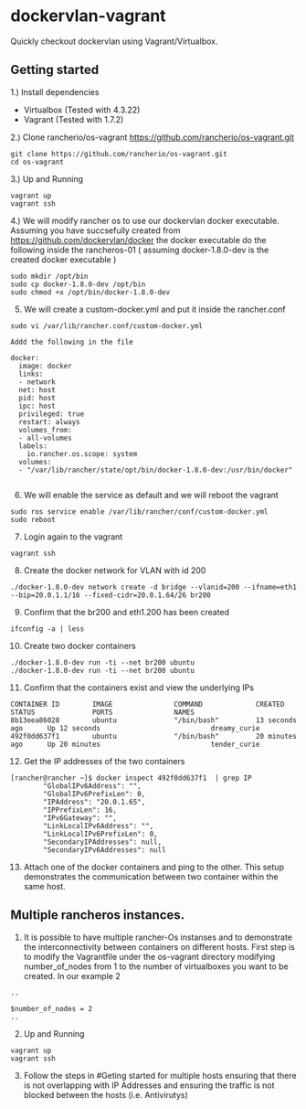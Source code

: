 # dockervlan-vagrant
Quickly checkout dockervlan using Vagrant/Virtualbox.

## Getting started
1.) Install dependencies

* Virtualbox (Tested with 4.3.22)
* Vagrant (Tested with 1.7.2)

2.) Clone rancherio/os-vagrant https://github.com/rancherio/os-vagrant.git

```
git clone https://github.com/rancherio/os-vagrant.git
cd os-vagrant
```

3.) Up and Running

```
vagrant up
vagrant ssh
```

4.) We will modify rancher os to use our dockervlan docker executable. Assuming you have succsefully created from https://github.com/dockervlan/docker the docker executable do the following inside the rancheros-01 ( assuming docker-1.8.0-dev is the created docker executable )

```
sudo mkdir /opt/bin
sudo cp docker-1.8.0-dev /opt/bin
sudo chmod +x /opt/bin/docker-1.8.0-dev
```

5) We will create a custom-docker.yml and put it inside the rancher.conf
```
sudo vi /var/lib/rancher.conf/custom-docker.yml

Addd the following in the file

docker:
  image: docker
  links:
  - network
  net: host
  pid: host
  ipc: host
  privileged: true
  restart: always
  volumes_from:
  - all-volumes
  labels:
    io.rancher.os.scope: system
  volumes:
  - "/var/lib/rancher/state/opt/bin/docker-1.8.0-dev:/usr/bin/docker"


```

6) We will enable the service as default and we will reboot the vagrant
```
sudo ros service enable /var/lib/rancher/conf/custom-docker.yml
sudo reboot
```

7) Login again to the vagrant
```
vagrant ssh
```

8) Create the docker network for VLAN with id 200
```
./docker-1.8.0-dev network create -d bridge --vlanid=200 --ifname=eth1 --bip=20.0.1.1/16 --fixed-cidr=20.0.1.64/26 br200
```

9) Confirm that the br200 and eth1.200 has been created
```
ifconfig -a | less
```

10) Create two docker containers
```
./docker-1.8.0-dev run -ti --net br200 ubuntu
./docker-1.8.0-dev run -ti --net br200 ubuntu
```

11) Confirm that the containers exist and view the underlying IPs
```
CONTAINER ID        IMAGE               COMMAND             CREATED             STATUS              PORTS               NAMES
8b13eea86028        ubuntu              "/bin/bash"         13 seconds ago      Up 12 seconds                           dreamy_curie        
492f0dd637f1        ubuntu              "/bin/bash"         20 minutes ago      Up 20 minutes                           tender_curie        
```

12) Get the IP addresses of the two containers
```
[rancher@rancher ~]$ docker inspect 492f0dd637f1  | grep IP
        "GlobalIPv6Address": "",
        "GlobalIPv6PrefixLen": 0,
        "IPAddress": "20.0.1.65",
        "IPPrefixLen": 16,
        "IPv6Gateway": "",
        "LinkLocalIPv6Address": "",
        "LinkLocalIPv6PrefixLen": 0,
        "SecondaryIPAddresses": null,
        "SecondaryIPv6Addresses": null
```
13) Attach one of the docker containers and ping to the other. This setup demonstrates the communication between two container within the same host.

## Multiple rancheros instances.

1) It is possible to have multiple rancher-Os instanses and to demonstrate the interconnectivity between containers on different hosts. First step is to modify the Vagrantfile under the os-vagrant directory modifying number_of_nodes from 1 to the number of virtualboxes you want to be created.  In our example 2

```
..

$number_of_nodes = 2
..
```

2) Up and Running

```
vagrant up
vagrant ssh
```

3) Follow the steps in #Geting started for multiple hosts ensuring that there is not overlapping with IP Addresses and ensuring the traffic is not blocked between the hosts (i.e. Antivirutys)
